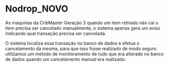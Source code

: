 # Nodrop_NOVO

As maquinas da CribMaster Geração 3 quando um item
retirado não cai o item precisa ser cancelado manualmente,
o sistema apenas gera um aviso indicando qual transação precisa ser cancelada.

O sistema localiza essa transação no banco de dados e efetua o cancelamento da mesma,
para que isso fosse realizado de modo seguro utilizamos um metodo de monitoramento de tudo que era
alterado no banco de dados quando um cancelamento manual era realizado.
